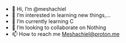 - 👋 Hi, I’m @meshachiel
- 👀 I’m interested in learning new things,...
- 🌱 I’m currently learning C
- 💞️ I’m looking to collaborate on Nothing
- 📫 How to reach me Meshachiel@proton.me

<!---
meshachiel/meshachiel is a ✨ special ✨ repository because its `README.md` (this file) appears on your GitHub profile.
You can click the Preview link to take a look at your changes.
--->
